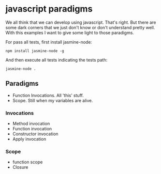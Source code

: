 # javascript paradigms
We all think that we can develop using javascript. That's right.
But there are some dark corners that we just don't know or don't understand pretty well.
With this examples I want to give some light to those paradigms.

For pass all tests, first install jasmine-node:

```
npm install jasmine-node -g
```

And then execute all tests indicating the tests path:

```
jasmine-node .
```

## Paradigms
* Function Invocations. All 'this' stuff.
* Scope. Still when my variables are alive.

### Invocations
* Method invocation
* Function invocation
* Constructor invocation
* Apply invocation

### Scope
* function scope
* Closure